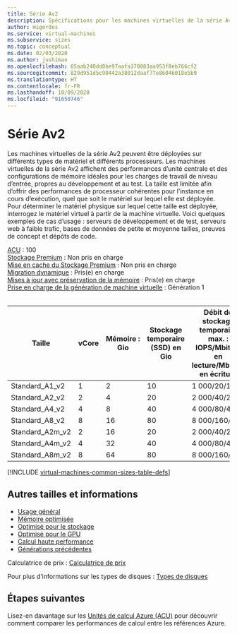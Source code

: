 ```yaml
---
title: Série Av2
description: Spécifications pour les machines virtuelles de la série Av2.
author: migerdes
ms.service: virtual-machines
ms.subservice: sizes
ms.topic: conceptual
ms.date: 02/03/2020
ms.author: jushiman
ms.openlocfilehash: 65aab240dd0be97aafa370883aa953f8eb766cf2
ms.sourcegitcommit: 829d951d5c90442a38012daaf77e86046018e5b9
ms.translationtype: HT
ms.contentlocale: fr-FR
ms.lasthandoff: 10/09/2020
ms.locfileid: "91650746"
---
```

# <a name="av2-series"></a>Série Av2

Les machines virtuelles de la série Av2 peuvent être déployées sur différents types de matériel et différents processeurs. Les machines virtuelles de la série Av2 affichent des performances d’unité centrale et des configurations de mémoire idéales pour les charges de travail de niveau d’entrée, propres au développement et au test. La taille est limitée afin d’offrir des performances de processeur cohérentes pour l’instance en cours d’exécution, quel que soit le matériel sur lequel elle est déployée. Pour déterminer le matériel physique sur lequel cette taille est déployée, interrogez le matériel virtuel à partir de la machine virtuelle. Voici quelques exemples de cas d’usage : serveurs de développement et de test, serveurs web à faible trafic, bases de données de petite et moyenne tailles, preuves de concept et dépôts de code.

[ACU](acu.md) : 100<br>
[Stockage Premium](premium-storage-performance.md) : Non pris en charge <br>
[Mise en cache du Stockage Premium](premium-storage-performance.md) : Non pris en charge <br>
[Migration dynamique](maintenance-and-updates.md) : Pris(e) en charge <br>
[Mises à jour avec préservation de la mémoire](maintenance-and-updates.md) : Pris(e) en charge <br>
[Prise en charge de la génération de machine virtuelle](generation-2.md) : Génération 1 <br>
<br>

| Taille | vCore | Mémoire : Gio | Stockage temporaire (SSD) en Gio | Débit de stockage temporaire max. : IOPS/Mbits/s en lecture/Mbits/s en écriture | Nombre de disques de données/débit max. : E/S par seconde | Nombre max de cartes réseau | Bande passante réseau attendue (Mbit/s)
|---|---|---|---|---|---|---|---|
| Standard_A1_v2  | 1 | 2  | 10 | 1 000/20/10  | 2/2x500   | 2 | 250  |
| Standard_A2_v2  | 2 | 4  | 20 | 2 000/40/20  | 4/4x500   | 2 | 500  |
| Standard_A4_v2  | 4 | 8  | 40 | 4 000/80/40  | 8/8x500   | 4 | 1 000 |
| Standard_A8_v2  | 8 | 16 | 80 | 8 000/160/80 | 16/16x500 | 8 | 2000 |
| Standard_A2m_v2 | 2 | 16 | 20 | 2 000/40/20  | 4/4x500   | 2 | 500  |
| Standard_A4m_v2 | 4 | 32 | 40 | 4 000/80/40  | 8/8x500   | 4 | 1 000 |
| Standard_A8m_v2 | 8 | 64 | 80 | 8 000/160/80 | 16/16x500 | 8 | 2000 |

[!INCLUDE [virtual-machines-common-sizes-table-defs](../../includes/virtual-machines-common-sizes-table-defs.md)]

## <a name="other-sizes-and-information"></a>Autres tailles et informations

- [Usage général](sizes-general.md)
- [Mémoire optimisée](sizes-memory.md)
- [Optimisé pour le stockage](sizes-storage.md)
- [Optimisé pour le GPU](sizes-gpu.md)
- [Calcul haute performance](sizes-hpc.md)
- [Générations précédentes](sizes-previous-gen.md)

Calculatrice de prix : [Calculatrice de prix](https://azure.microsoft.com/pricing/calculator/)

Pour plus d’informations sur les types de disques : [Types de disques](./disks-types.md#ultra-disk)

## <a name="next-steps"></a>Étapes suivantes

Lisez-en davantage sur les [Unités de calcul Azure (ACU)](acu.md) pour découvrir comment comparer les performances de calcul entre les références Azure.
